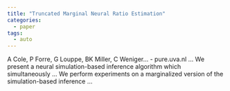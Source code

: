 ```yaml
---
title: "Truncated Marginal Neural Ratio Estimation"
categories:
  - paper
tags:
  - auto
---
```

A Cole, P Forre, G Louppe, BK Miller, C Weniger… - pure.uva.nl
… We present a neural simulation-based inference algorithm which simultaneously … We perform experiments on a marginalized version of the simulation-based inference …
